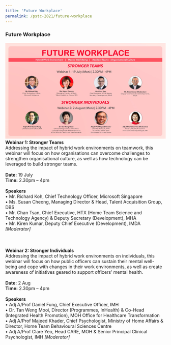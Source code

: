```yaml
---
title: 'Future Workplace'
permalink: /pstc-2021/future-workplace
---
```


### Future Workplace 

<img src="https://github.com/isomerpages/psd-psw/blob/ee0bc41f2b1732cc6f2a587ee8cc3b4131de58c7/_pstc-2021/Speakers%20Info/PSTC%20Main%20Poster_FWP%20Speakers%20(002).jpg">
<br>
<b>Webinar 1: Stronger Teams</b><br>
Addressing the impact of hybrid work environments on teamwork, this webinar will focus on how organisations can overcome challenges to strengthen organisational culture, as well as how technology can be leveraged to build stronger teams.<br>
<br>
<b>Date:</b> 19 July <br>
<b>Time:</b> 2.30pm – 4pm <br>
<br>
<b>Speakers</b><br>
•	Mr. Richard Koh, Chief Technology Officer, Microsoft Singapore <br>
•	Ms. Susan Cheong, Managing Director & Head, Talent Acquisition Group, DBS <br>
•	Mr. Chan Tsan, Chief Executive, HTX (Home Team Science and Technology Agency) & Deputy Secretary (Development), MHA <br>
•	Mr. Kiren Kumar, Deputy Chief Executive (Development), IMDA <i> [Moderator]</i>
<br>

<!-- To view the speakers' profiles, click <a href="/https://github.com/isomerpages/psd-psw/blob/staging/_pstc-2021/Speakers%20Info/FWP%201%20-%20Stronger%20Teams%20-%20Speakers%2001.pdf">here</a>. -->

<br>
<br>
<br>
<b>Webinar 2: Stronger Individuals</b><br>
Addressing the impact of hybrid work environments on individuals, this webinar will focus on how public officers can sustain their mental well-being and cope with changes in their work environments, as well as create awareness of initiatives geared to support officers’ mental health.<br>
<br>
<b>Date:</b> 2 Aug<br>
<b>Time:</b> 2.30pm – 4pm<br> 
<br>
<b>Speakers</b><br>
• Adj A/Prof Daniel Fung, Chief Executive Officer, IMH <br>
•	Dr. Tan Weng Mooi, Director (Programmes, InHealth) & Co-Head (Integrated Health Promotion), MOH Office for Healthcare Transformation <br>
• Adj A/Prof Majeed Khader, Chief Psychologist, Ministry of Home Affairs & Director, Home Team Behavioural Sciences Centre <br>
•	Adj A/Prof Clare Yeo, Head CARE, MOH & Senior Principal Clinical Psychologist, IMH <i>[Moderator] </i>

<!-- To view the speakers' profiles, click <a href="/https://github.com/isomerpages/psd-psw/blob/staging/_pstc-2021/Speakers%20Info/FWP%202%20-%20Stronger%20Individuals%20-%20Speakers%2001.pdf">here</a>. -->
